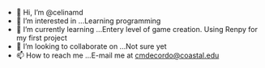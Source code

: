 - 👋 Hi, I’m @celinamd
- 👀 I’m interested in ...Learning programming
- 🌱 I’m currently learning ...Entery level of game creation. Using Renpy for my first project
- 💞️ I’m looking to collaborate on ...Not sure yet
- 📫 How to reach me ...E-mail me at cmdecordo@coastal.edu

<!---
celinamd/celinamd is a ✨ special ✨ repository because its `README.md` (this file) appears on your GitHub profile.
You can click the Preview link to take a look at your changes.
--->
